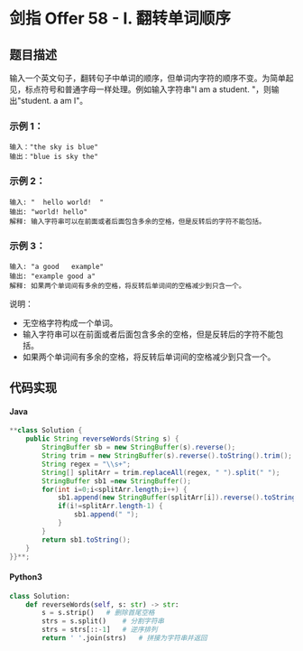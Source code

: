# 剑指 Offer 58 - I. 翻转单词顺序

## 题目描述
输入一个英文句子，翻转句子中单词的顺序，但单词内字符的顺序不变。为简单起见，标点符号和普通字母一样处理。例如输入字符串"I am a student. "，则输出"student. a am I"。


### 示例 1：
```
输入："the sky is blue"
输出："blue is sky the"
```
### 示例 2：
```
输入: "  hello world!  "
输出: "world! hello"
解释: 输入字符串可以在前面或者后面包含多余的空格，但是反转后的字符不能包括。
```
### 示例 3：
```
输入: "a good   example"
输出: "example good a"
解释: 如果两个单词间有多余的空格，将反转后单词间的空格减少到只含一个。
```

说明：
+ 无空格字符构成一个单词。
+ 输入字符串可以在前面或者后面包含多余的空格，但是反转后的字符不能包括。
+ 如果两个单词间有多余的空格，将反转后单词间的空格减少到只含一个。




## 代码实现
#### Java
```Java
**class Solution {
    public String reverseWords(String s) {
        StringBuffer sb = new StringBuffer(s).reverse();
		String trim = new StringBuffer(s).reverse().toString().trim();
		String regex = "\\s+";
		String[] splitArr = trim.replaceAll(regex, " ").split(" ");
		StringBuffer sb1 =new StringBuffer();
		for(int i=0;i<splitArr.length;i++) {
			sb1.append(new StringBuffer(splitArr[i]).reverse().toString());
			if(i!=splitArr.length-1) {
				sb1.append(" ");
			}
		}
		return sb1.toString();
    }
}}**;
```
#### Python3
```python
class Solution:
    def reverseWords(self, s: str) -> str:
        s = s.strip()   # 删除首尾空格
        strs = s.split()    # 分割字符串
        strs = strs[::-1]   # 逆序排列
        return ' '.join(strs)   # 拼接为字符串并返回
```
